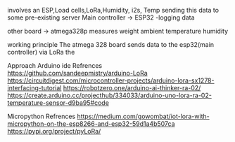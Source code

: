 involves an ESP,Load cells,LoRa,Humidity, i2s, Temp sending this data to some pre-existing server
Main controller -> ESP32
-logging data



other board -> atmega328p 
measures weight
ambient temperature
humidity



working principle
The atmega 328 board sends data to the esp32(main controller) via LoRa the 








Approach
Arduino ide
Refrences
https://github.com/sandeepmistry/arduino-LoRa
https://circuitdigest.com/microcontroller-projects/arduino-lora-sx1278-interfacing-tutorial
https://robotzero.one/arduino-ai-thinker-ra-02/
https://create.arduino.cc/projecthub/334033/arduino-uno-lora-ra-02-temperature-sensor-d9ba95#code


Micropython 
Refrences
https://medium.com/gowombat/iot-lora-with-micropython-on-the-esp8266-and-esp32-59d1a4b507ca
https://pypi.org/project/pyLoRa/

